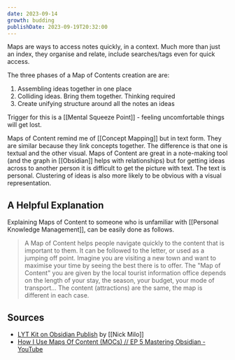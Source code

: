 ```yaml
---
date: 2023-09-14
growth: budding
publishDate: 2023-09-19T20:32:00
---
```

Maps are ways to access notes quickly, in a context. Much more than just an index, they organise and relate, include searches/tags even for quick access.

The three phases of a Map of Contents creation are are:
1. Assembling ideas together in one place
2. Colliding ideas. Bring them together. Thinking required
3. Create unifying structure around all the notes an ideas

Trigger for this is a [[Mental Squeeze Point]] - feeling uncomfortable things will get lost.

Maps of Content remind me of [[Concept Mapping]] but in text form. They are similar because they link concepts together. The difference is that one is textual and the other visual. Maps of Content are great in a note-making tool (and the graph in [[Obsidian]] helps with relationships) but for getting ideas across to another person it is difficult to get the picture with text. The text is personal. Clustering of ideas is also more likely to be obvious with a visual representation.

## A Helpful Explanation
Explaining Maps of Content to someone who is unfamiliar with [[Personal Knowledge Management]], can be easily done as follows.

> A Map of Content helps people navigate quickly to the content that is important to them. It can be followed to the letter, or used as a jumping off point.
> Imagine you are visiting a new town and want to maximise your time by seeing the best there is to offer. The "Map of Content" you are given by the local tourist information office depends on the length of your stay, the season, your budget, your mode of transport... The content (attractions) are the same, the map is different in each case.

## Sources
- [LYT Kit on Obsidian Publish](https://publish.obsidian.md/lyt-kit/_START%20HERE) by [[Nick Milo]]
- [How I Use Maps Of Content (MOCs) // EP 5 Mastering Obsidian - YouTube](https://www.youtube.com/watch?v=AwRSTH72MYw)
